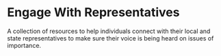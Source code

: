 # Engage With Representatives

A collection of resources to help individuals connect with their local and state representatives to make sure their voice is being heard on issues of importance.
